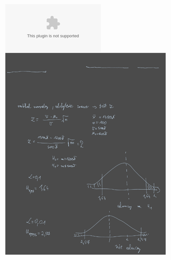 ![](Notatki/Semestr%203/Inżynierskie%20zastosowania%20statystyki/Ćwiczenia/Kolokwium%202/IZS%20kolos.xlsx)
![](Notatki/Semestr%203/Inżynierskie%20zastosowania%20statystyki/Ćwiczenia/Kolokwium%202/Drawing%202024-01-17%2008.26.42.excalidraw.svg)